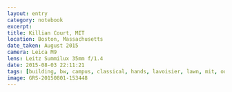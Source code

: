 ```yaml
--- 
layout: entry
category: notebook
excerpt:
title: Killian Court, MIT
location: Boston, Massachusetts
date_taken: August 2015
camera: Leica M9
lens: Leitz Summilux 35mm f/1.4
date: 2015-08-03 22:11:21
tags: [building, bw, campus, classical, hands, lavoisier, lawn, mit, outreach, outside, reach, reaching, students]
image: GRS-20150801-153448
---
```

